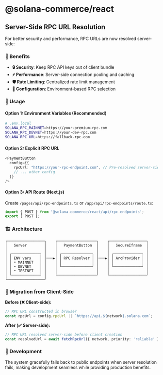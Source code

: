 # @solana-commerce/react

## Server-Side RPC URL Resolution

For better security and performance, RPC URLs are now resolved server-side:

### 🎯 Benefits
- **🔒 Security**: Keep RPC API keys out of client bundle
- **⚡ Performance**: Server-side connection pooling and caching  
- **🛡️ Rate Limiting**: Centralized rate limit management
- **🔧 Configuration**: Environment-based RPC selection

### 🚀 Usage

#### Option 1: Environment Variables (Recommended)
```bash
# .env.local
SOLANA_RPC_MAINNET=https://your-premium-rpc.com
SOLANA_RPC_DEVNET=https://your-dev-rpc.com
SOLANA_RPC_URL=https://fallback-rpc.com
```

#### Option 2: Explicit RPC URL
```typescript
<PaymentButton 
  config={{
    rpcUrl: "https://your-rpc-endpoint.com", // Pre-resolved server-side
    // ... other config
  }}
/>
```

#### Option 3: API Route (Next.js)
Create `/pages/api/rpc-endpoints.ts` or `/app/api/rpc-endpoints/route.ts`:

```typescript
import { POST } from '@solana-commerce/react/api/rpc-endpoints';
export { POST };
```

### 🏗️ Architecture

```
┌─────────────────┐    ┌──────────────────┐    ┌─────────────────┐
│   Server        │    │   PaymentButton  │    │   SecureIframe  │
│                 │    │                  │    │                 │
│ ┌─────────────┐ │    │ ┌──────────────┐ │    │ ┌─────────────┐ │
│ │ ENV vars    │ │───▶│ │ RPC Resolver │ │───▶│ │ ArcProvider │ │
│ │ • MAINNET   │ │    │ │              │ │    │ │             │ │
│ │ • DEVNET    │ │    │ └──────────────┘ │    │ └─────────────┘ │
│ │ • TESTNET   │ │    │                  │    │                 │
│ └─────────────┘ │    └──────────────────┘    └─────────────────┘
└─────────────────┘                                               
```

### 🔄 Migration from Client-Side

**Before (❌ Client-side):**
```typescript
// RPC URL constructed in browser
const rpcUrl = config.rpcUrl || `https://api.${network}.solana.com`;
```

**After (✅ Server-side):**
```typescript
// RPC URL resolved server-side before client creation
const resolvedUrl = await fetchRpcUrl({ network, priority: 'reliable' });
```

### 🧪 Development

The system gracefully falls back to public endpoints when server resolution fails, making development seamless while providing production benefits.